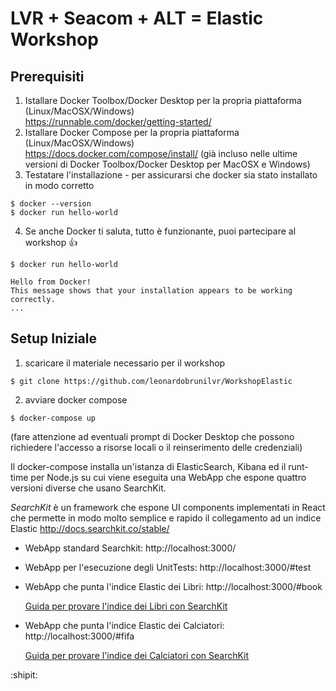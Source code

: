 

# LVR + Seacom + ALT = Elastic Workshop 

##  Prerequisiti

1. Istallare Docker Toolbox/Docker Desktop per la propria piattaforma (Linux/MacOSX/Windows)  
    https://runnable.com/docker/getting-started/
2. Istallare Docker Compose per la propria piattaforma (Linux/MacOSX/Windows)  
    https://docs.docker.com/compose/install/ (già incluso nelle ultime versioni di Docker Toolbox/Docker Desktop per MacOSX e Windows)
3. Testatare l'installazione - per assicurarsi che docker sia stato installato in modo corretto
```
$ docker --version
$ docker run hello-world
```
4. Se anche Docker ti saluta, tutto è funzionante, puoi partecipare al workshop :+1:
```
$ docker run hello-world

Hello from Docker!
This message shows that your installation appears to be working correctly.
...
```

##  Setup Iniziale

1. scaricare il materiale necessario per il workshop
```
$ git clone https://github.com/leonardobrunilvr/WorkshopElastic
```
2. avviare docker compose
```
$ docker-compose up
```
(fare attenzione ad eventuali prompt di Docker Desktop che possono richiedere l'accesso a risorse locali o il reinserimento delle credenziali)

Il docker-compose installa un'istanza di ElasticSearch, Kibana ed il runt-time per Node.js su cui viene eseguita una WebApp che espone
quattro versioni diverse che usano SearchKit.

*SearchKit* è un framework che espone UI components implementati in React che permette in modo molto semplice e rapido il collegamento ad un indice Elastic
http://docs.searchkit.co/stable/


- WebApp standard Searchkit: http://localhost:3000/
- WebApp per l'esecuzione degli UnitTests: http://localhost:3000/#test
- WebApp che punta l'indice Elastic dei Libri: http://localhost:3000/#book

   [Guida per provare l'indice dei Libri con SearchKit](./README.books.md)
- WebApp che punta l'indice Elastic dei Calciatori: http://localhost:3000/#fifa

   [Guida per provare l'indice dei Calciatori con SearchKit](./README.fifa.md)

:shipit:
